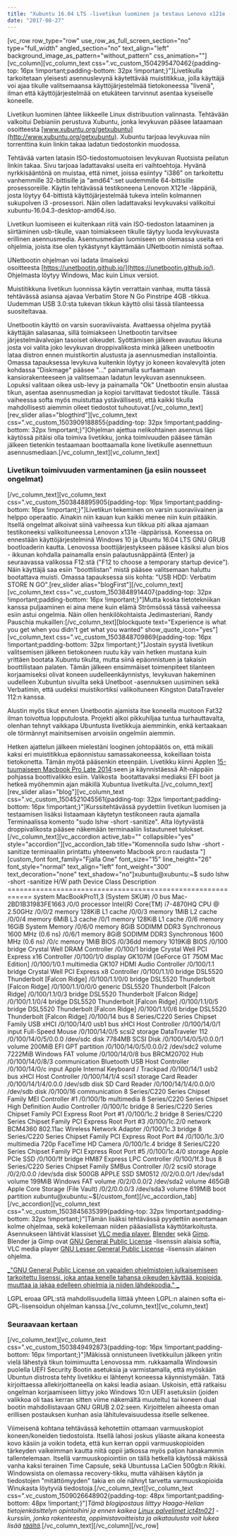 ```yaml
---
title: "Xubuntu 16.04 LTS -livetikun luominen ja testaus Lenovo x121e -läppärillä"
date: "2017-08-27"
---
```


\[vc\_row row\_type="row" use\_row\_as\_full\_screen\_section="no" type="full\_width" angled\_section="no" text\_align="left" background\_image\_as\_pattern="without\_pattern" css\_animation=""\]\[vc\_column\]\[vc\_column\_text css=".vc\_custom\_1504295470462{padding-top: 16px !important;padding-bottom: 32px !important;}"\]Livetikulla tarkoitetaan yleisesti asennuslevynä käytettävää muistitikkua, jolla käyttäjä voi ajaa tikulle valitsemaansa käyttöjärjestelmää tietokoneessa "livenä", ilman että käyttöjärjestelmää on etukäteen tarvinnut asentaa kyseiselle koneelle.

Livetikun luominen lähtee liikkeelle Linux distribuution valinnasta. Tehtävään valkoitui Debianiin perustuva Xubuntu, jonka levykuvan pääsee lataamaan osoitteesta [www.xubuntu.org/getxubuntu](http://www.xubuntu.org/getxubuntu). Xubuntu tarjoaa levykuvaa niin torrenttina kuin linkin takaa ladatun tiedostonkin muodossa.

Tehtävää varten latasin ISO-tiedostomuotoisen levykuvan Ruotsista peilatun linkin takaa. Sivu tarjoaa ladattavaksi useita eri vaihtoehtoja. Hyvänä nyrkkisääntönä on muistaa, että nimet, joissa esiintyy "i386" on tarkoitettu vanhemmille 32-bittisille ja "amd64":set uudemmille 64-bittisille prosessoreille. Käytin tehtävässä testikoneena Lenovon X121e -läppäriä, josta löytyy 64-bittistä käyttöjärjestelmää tukeva intelin kolmannen sukupolven i3 -prosessori. Näin ollen ladattavaksi levykuvaksi valikoitui xubuntu-16.04.3-desktop-amd64.iso.

Livetikun luomiseen ei kuitenkaan riitä vain ISO-tiedoston lataaminen ja siirtäminen usb-tikulle, vaan toimiakseen tikulle täytyy luoda levykuvasta erillinen asennusmedia. Asennusmedian luomiseen on olemassa useita eri ohjelmia, joista itse olen tykästynyt käyttämään UNetbootin nimistä softaa.

UNetbootin ohjelman voi ladata ilmaiseksi osoitteesta [https://unetbootin.github.io/](https://unetbootin.github.io/). Ohjelmasta löytyy Windows, Mac kuin Linux versiot.

Muistitikkuna livetikun luonnissa käytin verrattain vanhaa, mutta tässä tehtävässä asiansa ajavaa Verbatim Store N Go Pinstripe 4GB -tikkua. Uudemman USB 3.0:sta tukevan tikkun käyttö olisi tässä tilanteessa suositeltavaa.

Unetbootin käyttö on varsin suoraviivaista. Avattaessa ohjelma pyytää käyttäjän salasanaa, sillä toimiakseen Unetbootin tarvitsee järjestelmävalvojan tasoiset oikeudet. Syöttämisen jälkeen avautuu ikkuna josta voi valita joko levykuvan droppivalikosta minkä jälkeen unetbootin lataa distron ennen muistikortin alustusta ja asennusmedian installointia. Omassa tapauksessa levykuva kuitenkin löytyy jo koneen kovalevyltä joten kohdassa "Diskmage" pääsee "..." painamalla surfaamaan kansiorakenteeseen ja valitsemaan ladatun levykuvan asennukseen. Lopuksi valitaan oikea usb-levy ja painamalla "Ok" Unetbootin ensin alustaa tikun, asentaa asennusmedian ja kopioi tarvittavat tiedostot tikulle. Tässä vaiheessa softa myös muistuttaa ystävällisesti, että kaikki tikulla mahdollisesti aiemmin olleet tiedostot tuhoutuvat.\[/vc\_column\_text\]\[rev\_slider alias="blogthird"\]\[vc\_column\_text css=".vc\_custom\_1503909188855{padding-top: 32px !important;padding-bottom: 32px !important;}"\]Ohjelman ajettua nelikohtainen asennus läpi käytössä pitäisi olla toimiva livetikku, jonka toimivuuden pääsee tämän jälkeen tietenkin testaamaan boottaamalla kone livetikulle asennettuun asennusmediaan.\[/vc\_column\_text\]\[vc\_column\_text\]

### Livetikun toimivuuden varmentaminen (ja esiin nousseet ongelmat)

\[/vc\_column\_text\]\[vc\_column\_text css=".vc\_custom\_1503848895905{padding-top: 16px !important;padding-bottom: 16px !important;}"\]Livetikun tekeminen on varsin suoraviivainen ja helppo operaatio. Ainakin niin kauan kun kaikki menee niin kuin pitääkin. Itsellä ongelmat alkoivat siinä vaiheessa kun tikkua piti alkaa ajamaan testikoneeksi valikoituneessa Lenovon x131e -läppärissä. Koneessa on ennestään käyttöjärjestelminä Windows 10 ja Ubuntu 16.04 LTS GNU GRUB bootloaderin kautta. Lenovossa boottijärjestykseen pääsee käsiksi alun bios - ikkunan kohdalla painamalla ensin palautusnäppäintä (Enter) ja seuraavassa valikossa F12:stä ("F12 to choose a temporary startup device"). Näin käyttäjä saa esiin "boottilistan" mistä pääsee valitsemaan haluttu bootattava muisti. Omassa tapauksessa siis kohta: "USB HDD: Verbatim STORE N GO".\[rev\_slider alias="blogFirst"\]\[/vc\_column\_text\]\[vc\_column\_text css=".vc\_custom\_1503848914407{padding-top: 32px !important;padding-bottom: 16px !important;}"\]Mutta koska tietotekniikan kanssa puljaaminen ei aina mene kuin elämä Strömsössä tässä vaiheessa esiin astui ongelmia. Näin ollen henkilökohtaista Jedimasteriani, Randy Pauschia mukaillen:\[/vc\_column\_text\]\[blockquote text="Experience is what you get when you didn't get what you wanted" show\_quote\_icon="yes"\]\[vc\_column\_text css=".vc\_custom\_1503848709869{padding-top: 16px !important;padding-bottom: 32px !important;}"\]Jostain syystä livetikun valitsemisen jälkeen tietokoneen ruutu käy vain hetken mustana kuin yrittäen bootata Xubuntu tikulta, mutta siinä epäonnistuen ja takaisin boottilistaan palaten. Tämän jälkeen ensimmäiset toimenpiteet tilanteen korjaamiseksi olivat koneen uudelleenkäynnistys, levykuvan hakeminen uudelleen Xubuntun sivuilta sekä Unetboot -asennuksen uusiminen sekä Verbatimin, että uudeksi muistikortiksi valikoituneen Kingston DataTraveler 112:n kanssa.

Alustin myös tikut ennen Unetbootin ajamista itse koneella muotoon Fat32 ilman toivottua lopputulosta. Projekti alkoi pikkuhiljaa tuntua turhauttavalta, olenhan tehnyt vaikkapa Ubuntusta livetikkuja aiemminkin, enkä kertaakaan ole törmännyt mainitsemisen arvoisiin ongelmiin aiemmin.

Hetken ajattelun jälkeen mielestäni looginen johtopäätös on, että mikäli kaksi eri muistitikkua epäonnistuu samassakoneessa, kokeillaan toista tietokonetta. Tämän myötä pääsenkin eteenpäin. Livetikku kiinni Applen [15-tuumaiseen Macbook Pro Late 2014](https://support.apple.com/kb/sp704?locale=en_US):seen ja käynnistäessä Alt-näppäin pohjassa boottivalikko esiin. Valikosta  bootattavaksi mediaksi EFI boot ja hetkeä myöhemmin ajan mäkillä Xubuntua livetikulta.\[/vc\_column\_text\]\[rev\_slider alias="blog"\]\[vc\_column\_text css=".vc\_custom\_1504521045561{padding-top: 32px !important;padding-bottom: 16px !important;}"\]Kurssitehtävässä pyydettiin livetikun luomisen ja testaamisen lisäksi listaamaan käytetyn testikoneen rauta ajamalla Terminaalissa komento "sudo lshw -short -sanitize". Alta löytyvästä droppivalikosta pääsee näkemään terminaaliin listautuneet tulokset.\[/vc\_column\_text\]\[vc\_accordion active\_tab="" collapsible="yes" style="accordion"\]\[vc\_accordion\_tab title="Komennolla sudo lshw -short -sanitize terminaaliin printattu yhteenveto Macbook pro:n raudasta "\]\[custom\_font font\_family="Fjalla One" font\_size="15" line\_height="26" font\_style="normal" text\_align="left" font\_weight="300" text\_decoration="none" text\_shadow="no"\]xubuntu@xubuntu:~$ sudo lshw -short -sanitize H/W path Device Class Description ============================================================ system MacBookPro11,3 (System SKU#) /0 bus Mac-2BD1B31983FE1663 /0/0 processor Intel(R) Core(TM) i7-4870HQ CPU @ 2.50GHz /0/0/2 memory 128KiB L1 cache /0/0/3 memory 1MiB L2 cache /0/0/4 memory 6MiB L3 cache /0/1 memory 128KiB L1 cache /0/6 memory 16GiB System Memory /0/6/0 memory 8GiB SODIMM DDR3 Synchronous 1600 MHz (0.6 ns) /0/6/1 memory 8GiB SODIMM DDR3 Synchronous 1600 MHz (0.6 ns) /0/c memory 1MiB BIOS /0/36dd memory 1019KiB BIOS /0/100 bridge Crystal Well DRAM Controller /0/100/1 bridge Crystal Well PCI Express x16 Controller /0/100/1/0 display GK107M \[GeForce GT 750M Mac Edition\] /0/100/1/0.1 multimedia GK107 HDMI Audio Controller /0/100/1.1 bridge Crystal Well PCI Express x8 Controller /0/100/1.1/0 bridge DSL5520 Thunderbolt \[Falcon Ridge\] /0/100/1.1/0/0 bridge DSL5520 Thunderbolt \[Falcon Ridge\] /0/100/1.1/0/0/0 generic DSL5520 Thunderbolt \[Falcon Ridge\] /0/100/1.1/0/3 bridge DSL5520 Thunderbolt \[Falcon Ridge\] /0/100/1.1/0/4 bridge DSL5520 Thunderbolt \[Falcon Ridge\] /0/100/1.1/0/5 bridge DSL5520 Thunderbolt \[Falcon Ridge\] /0/100/1.1/0/6 bridge DSL5520 Thunderbolt \[Falcon Ridge\] /0/100/14 bus 8 Series/C220 Series Chipset Family USB xHCI /0/100/14/0 usb1 bus xHCI Host Controller /0/100/14/0/1 input Full-Speed Mouse /0/100/14/0/5 scsi2 storage DataTraveler 112 /0/100/14/0/5/0.0.0 /dev/sdc disk 7784MB SCSI Disk /0/100/14/0/5/0.0.0/1 volume 200MiB EFI GPT partition /0/100/14/0/5/0.0.0/2 /dev/sdc2 volume 7222MiB Windows FAT volume /0/100/14/0/8 bus BRCM20702 Hub /0/100/14/0/8/3 communication Bluetooth USB Host Controller /0/100/14/0/c input Apple Internal Keyboard / Trackpad /0/100/14/1 usb2 bus xHCI Host Controller /0/100/14/1/4 scsi1 storage Card Reader /0/100/14/1/4/0.0.0 /dev/sdb disk SD Card Reader /0/100/14/1/4/0.0.0/0 /dev/sdb disk /0/100/16 communication 8 Series/C220 Series Chipset Family MEI Controller #1 /0/100/1b multimedia 8 Series/C220 Series Chipset High Definition Audio Controller /0/100/1c bridge 8 Series/C220 Series Chipset Family PCI Express Root Port #1 /0/100/1c.2 bridge 8 Series/C220 Series Chipset Family PCI Express Root Port #3 /0/100/1c.2/0 network BCM4360 802.11ac Wireless Network Adapter /0/100/1c.3 bridge 8 Series/C220 Series Chipset Family PCI Express Root Port #4 /0/100/1c.3/0 multimedia 720p FaceTime HD Camera /0/100/1c.4 bridge 8 Series/C220 Series Chipset Family PCI Express Root Port #5 /0/100/1c.4/0 storage Apple PCIe SSD /0/100/1f bridge HM87 Express LPC Controller /0/100/1f.3 bus 8 Series/C220 Series Chipset Family SMBus Controller /0/2 scsi0 storage /0/2/0.0.0 /dev/sda disk 500GB APPLE SSD SM0512 /0/2/0.0.0/1 /dev/sda1 volume 199MiB Windows FAT volume /0/2/0.0.0/2 /dev/sda2 volume 465GiB Apple Core Storage (File Vault) /0/2/0.0.0/3 /dev/sda3 volume 619MiB boot partition xubuntu@xubuntu:~$\[/custom\_font\]\[/vc\_accordion\_tab\]\[/vc\_accordion\]\[vc\_column\_text css=".vc\_custom\_1503845635399{padding-top: 32px !important;padding-bottom: 32px !important;}"\]Tämän lisäksi tehtävässä pyydettiin asentamaan kolme ohjelmaa, sekä kokeilemaan niiden pääasiallista käyttötarkoitusta. Asennukseen lähtivät klassiset [VLC media player](https://www.videolan.org/vlc/index.html), [Blender](https://www.blender.org/) sekä [Gimp](https://www.gimp.org/). Blender ja Gimp ovat [GNU General Public License](https://www.gnu.org/licenses/gpl.html) -lisenssin alaisia softia, VLC media player [GNU Lesser General Public License](https://www.gnu.org/copyleft/lesser.html) -lisenssin alainen ohjelma.

[_"GNU General Public License on vapaiden ohjelmistojen julkaisemiseen tarkoitettu lisenssi, joka antaa kenelle tahansa oikeuden käyttää, kopioida, muuttaa ja jakaa edelleen ohjelmia ja niiden lähdekoodia." _](https://fi.wikipedia.org/wiki/GNU_General_Public_License)

LGPL eroaa GPL:stä mahdollisuudella liittää yhteen LGPL:n alainen softa ei-GPL-lisensoidun ohjelman kanssa.\[/vc\_column\_text\]\[vc\_column\_text\]

### Seuraavaan kertaan

\[/vc\_column\_text\]\[vc\_column\_text css=".vc\_custom\_1503849492873{padding-top: 16px !important;padding-bottom: 16px !important;}"\]Mäkissä onnistuneen livetikkuilun jälkeen yritin vielä lähestyä tikun toimimuutta Lenovossa mm. rukkaamalla Windowsin puolella UEFI Security Bootin asetuksia ja varmistamalla, että myöskään Ubuntun distrosta tehty livetikku ei lähtenyt koneessa käynnistymään. Tätä kirjoittaessa allekirjoittaneella on kaksi leadia asiaan. Uskoisin, että ratkaisu ongelman korjaamiseen liittyy joko Windows 10:n UEFI asetuksiin (joiden valikkoa oli taas kerran sitten viime näkemältä muuteltu) tai koneen dual bootin mahdollistavaan GNU GRUB 2.02:seen. Kirjoittelen aiheesta oman erillisen postauksen kunhan asia lähitulevaisuudessa itselle selkenee.

Viimeisenä kohtana tehtävässä kehotettiin ottamaan varmuuskopiot koneen/koneiden tiedostoista. Itsellä lahosi joskus yläaste aikana koneesta kovo käsiin ja voikin todeta, että kun kerran oppii varmuuskopioiden tärkeyden vaikeimman kautta niitä oppii jatkossa myös paljon hanakammin tallentelemaan. Itsellä varmuuskopiointiin on tällä hetkellä käytössä mäkissä vanha kaksi terainen Time Capsule, sekä Ubuntussa LaCien 500gb:n Rikiki. Windowsista on olemassa recovery-tikku, mutta vähäisen käytön ja tiedostojen "mitättömyyden" takia en ole nähnyt tarvetta varmuuskopioida Winukasta löytyviä tiedostoja.\[/vc\_column\_text\]\[vc\_column\_text css=".vc\_custom\_1509026648902{padding-top: 48px !important;padding-bottom: 48px !important;}"\]_Tämä blogipostaus liittyy Haaga-Helian tietojenkäsittelyn opintoihini ja ennen kaikea [Linux palvelimet ict4tn021](http://terokarvinen.com/2017/aikataulu-linux-palvelimet-ict4tn021-4-ti-ja-5-to-alkusyksy-2017-5-op) -kurssiin, jonka rakenteesta, oppimistavoitteista ja aikataulusta voit lukea lisää [täältä](http://207.154.212.16/syksyn-opinnot-linux-palvelimet-ict4tn021/)._\[/vc\_column\_text\]\[/vc\_column\]\[/vc\_row\]
